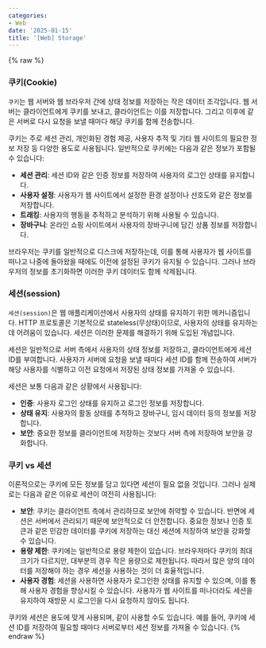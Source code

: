 ```yaml
---
categories:
- Web
date: '2025-01-15'
title: '[Web] Storage'
---
```


{% raw %}
### 쿠키(Cookie)
`쿠키`는 웹 서버와 웹 브라우저 간에 상태 정보를 저장하는 작은 데이터 조각입니다. 웹 서버는 클라이언트에게 쿠키를 보내고, 클라이언트는 이를 저장합니다. 그리고 이후에 같은 서버로 다시 요청을 보낼 때마다 해당 쿠키를 함께 전송합니다.

쿠키는 주로 세션 관리, 개인화된 경험 제공, 사용자 추적 및 기타 웹 사이트의 필요한 정보 저장 등 다양한 용도로 사용됩니다. 일반적으로 쿠키에는 다음과 같은 정보가 포함될 수 있습니다:
- **세션 관리**: 세션 ID와 같은 인증 정보를 저장하여 사용자의 로그인 상태를 유지합니다.
- **사용자 설정**: 사용자가 웹 사이트에서 설정한 환경 설정이나 선호도와 같은 정보를 저장합니다.
- **트래킹**: 사용자의 행동을 추적하고 분석하기 위해 사용될 수 있습니다.
- **장바구니**: 온라인 쇼핑 사이트에서 사용자의 장바구니에 담긴 상품 정보를 저장합니다.

브라우저는 쿠키를 일반적으로 디스크에 저장하는데, 이를 통해 사용자가 웹 사이트를 떠나고 나중에 돌아왔을 때에도 이전에 설정된 쿠키가 유지될 수 있습니다. 그러나 브라우저의 정보를 초기화하면 이러한 쿠키 데이터도 함께 삭제됩니다.

### 세션(session)
`세션(session)`은 웹 애플리케이션에서 사용자의 상태를 유지하기 위한 메커니즘입니다. HTTP 프로토콜은 기본적으로 stateless(무상태)이므로, 사용자의 상태를 유지하는 데 어려움이 있습니다. 세션은 이러한 문제를 해결하기 위해 도입된 개념입니다.

세션은 일반적으로 서버 측에서 사용자의 상태 정보를 저장하고, 클라이언트에게 세션 ID를 부여합니다. 사용자가 서버에 요청을 보낼 때마다 세션 ID를 함께 전송하여 서버가 해당 사용자를 식별하고 이전 요청에서 저장된 상태 정보를 가져올 수 있습니다.

세션은 보통 다음과 같은 상황에서 사용됩니다:
- **인증**: 사용자 로그인 상태를 유지하고 로그인 정보를 저장합니다.
- **상태 유지**: 사용자의 활동 상태를 추적하고 장바구니, 임시 데이터 등의 정보를 저장합니다.
- **보안**: 중요한 정보를 클라이언트에 저장하는 것보다 서버 측에 저장하여 보안을 강화합니다.

### 쿠키 vs 세션
이론적으로는 쿠키에 모든 정보를 담고 있다면 세션이 필요 없을 것입니다. 그러나 실제로는 다음과 같은 이유로 세션이 여전히 사용됩니다:

- **보안**: 쿠키는 클라이언트 측에서 관리하므로 보안에 취약할 수 있습니다. 반면에 세션은 서버에서 관리되기 때문에 보안적으로 더 안전합니다. 중요한 정보나 인증 토큰과 같은 민감한 데이터를 쿠키에 저장하는 대신 세션에 저장하여 보안을 강화할 수 있습니다.
- **용량 제한**: 쿠키에는 일반적으로 용량 제한이 있습니다. 브라우저마다 쿠키의 최대 크기가 다르지만, 대부분의 경우 작은 용량으로 제한됩니다. 따라서 많은 양의 데이터를 저장해야 하는 경우 세션을 사용하는 것이 더 효율적입니다.
- **사용자 경험**: 세션을 사용하면 사용자가 로그인한 상태를 유지할 수 있으며, 이를 통해 사용자 경험을 향상시킬 수 있습니다. 사용자가 웹 사이트를 떠나더라도 세션을 유지하여 재방문 시 로그인을 다시 요청하지 않아도 됩니다.

쿠키와 세션은 용도에 맞게 사용되며, 같이 사용할 수도 있습니다. 예를 들어, 쿠키에 세션 ID를 저장하여 필요할 때마다 서버로부터 세션 정보를 가져올 수 있습니다.
{% endraw %}